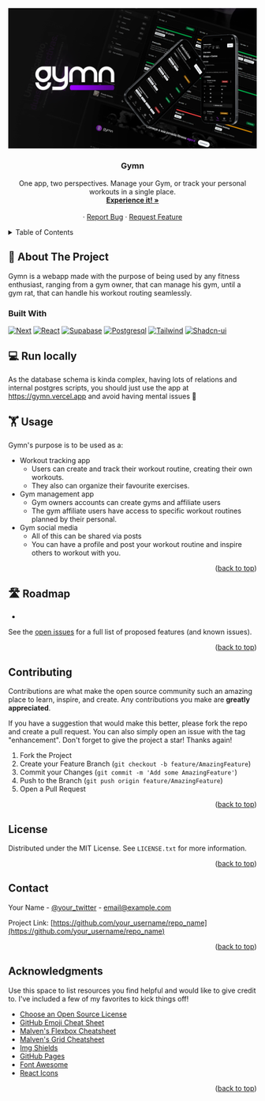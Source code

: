 <a href='https://gymn.vercel.app'>
<img src='./public/README_Banner.png'>
</a>
<br />
<div align="center">

  <h3 align="center">Gymn</h3>

  <p align="center">
     One app, two perspectives. Manage your Gym, or track your personal workouts in a single place.
    <br />
    <a href="https://github.com/othneildrew/Best-README-Template"><strong>Experience it! »</strong></a>
    <br />
    <br />
    ·
    <a href="https://github.com/risixdzn/gymn/issues">Report Bug</a>
    ·
    <a href="https://github.com/risixdzn/gymn/issues">Request Feature</a>
  </p>
</div>

<!-- TABLE OF CONTENTS -->
<details>
  <summary>Table of Contents</summary>
  <ol>
    <li>
      <a href="#about-the-project">About The Project</a>
      <ul>
        <li><a href="#built-with">Built With</a></li>
      </ul>
    </li>
    <li>
      <a href="#run-locally">Run locally</a>
    </li>
    <li><a href="#usage">Usage</a></li>
    <li><a href="#roadmap">Roadmap</a></li>
    <li><a href="#contributing">Contributing</a></li>
    <li><a href="#license">License</a></li>
    <li><a href="#contact">Contact</a></li>
    <li><a href="#acknowledgments">Acknowledgments</a></li>
  </ol>
</details>

<!-- ABOUT THE PROJECT -->

## 💪 About The Project

Gymn is a webapp made with the purpose of being used by any fitness enthusiast, ranging from a gym owner, that can manage his gym, until a gym rat, that can handle his workout routing seamlessly.

### Built With

[![Next][Next.js]][Next-url]
[![React][React.js]][React-url]
[![Supabase][Supabase]][Supabase-url]
[![Postgresql][Postgresql]][Postgresql-url]
[![Tailwind][Tailwind]][Tailwind-url]
[![Shadcn-ui][Shadcn-ui]][Shadcn-ui-url]

<!-- GETTING STARTED -->

## 💻 Run locally

As the database schema is kinda complex, having lots of relations and internal postgres scripts, you should just use the app at <a href='https://gymn.vercel.app'>https://gymn.vercel.app</a> and avoid having mental issues 🤣

## 🏋️ Usage

Gymn's purpose is to be used as a:

-   Workout tracking app
    -   Users can create and track their workout routine, creating their own workouts.
    -   They also can organize their favourite exercises.
-   Gym management app
    -   Gym owners accounts can create gyms and affiliate users
    -   The gym affiliate users have access to specific workout routines planned by their personal.
-   Gym social media
    -   All of this can be shared via posts
    -   You can have a profile and post your workout routine and inspire others to workout with you.

<p align="right">(<a href="#readme-top">back to top</a>)</p>

<!-- ROADMAP -->

## 🛣️ Roadmap

-

See the [open issues](https://github.com/risixdzn/gymn/issues) for a full list of proposed features (and known issues).

<p align="right">(<a href="#readme-top">back to top</a>)</p>

<!-- CONTRIBUTING -->

## Contributing

Contributions are what make the open source community such an amazing place to learn, inspire, and create. Any contributions you make are **greatly appreciated**.

If you have a suggestion that would make this better, please fork the repo and create a pull request. You can also simply open an issue with the tag "enhancement".
Don't forget to give the project a star! Thanks again!

1. Fork the Project
2. Create your Feature Branch (`git checkout -b feature/AmazingFeature`)
3. Commit your Changes (`git commit -m 'Add some AmazingFeature'`)
4. Push to the Branch (`git push origin feature/AmazingFeature`)
5. Open a Pull Request

<p align="right">(<a href="#readme-top">back to top</a>)</p>

<!-- LICENSE -->

## License

Distributed under the MIT License. See `LICENSE.txt` for more information.

<p align="right">(<a href="#readme-top">back to top</a>)</p>

<!-- CONTACT -->

## Contact

Your Name - [@your_twitter](https://twitter.com/your_username) - email@example.com

Project Link: [https://github.com/your_username/repo_name](https://github.com/your_username/repo_name)

<p align="right">(<a href="#readme-top">back to top</a>)</p>

<!-- ACKNOWLEDGMENTS -->

## Acknowledgments

Use this space to list resources you find helpful and would like to give credit to. I've included a few of my favorites to kick things off!

-   [Choose an Open Source License](https://choosealicense.com)
-   [GitHub Emoji Cheat Sheet](https://www.webpagefx.com/tools/emoji-cheat-sheet)
-   [Malven's Flexbox Cheatsheet](https://flexbox.malven.co/)
-   [Malven's Grid Cheatsheet](https://grid.malven.co/)
-   [Img Shields](https://shields.io)
-   [GitHub Pages](https://pages.github.com)
-   [Font Awesome](https://fontawesome.com)
-   [React Icons](https://react-icons.github.io/react-icons/search)

<p align="right">(<a href="#readme-top">back to top</a>)</p>

<!-- MARKDOWN LINKS & IMAGES -->
<!-- https://www.markdownguide.org/basic-syntax/#reference-style-links -->

[linkedin-shield]: https://img.shields.io/badge/-LinkedIn-black.svg?style=for-the-badge&logo=linkedin&colorB=555
[linkedin-url]: https://linkedin.com/in/othneildrew
[product-screenshot]: images/screenshot.png
[Next.js]: https://img.shields.io/badge/next.js-000000?style=for-the-badge&logo=nextdotjs&logoColor=white
[Next-url]: https://nextjs.org/
[React.js]: https://img.shields.io/badge/React-20232A?style=for-the-badge&logo=react&logoColor=61DAFB
[React-url]: https://reactjs.org/
[Supabase]: https://img.shields.io/badge/Supabase-37996B?style=for-the-badge&logo=supabase&logoColor=white
[Supabase-url]: https://supabase.com/
[Postgresql]: https://img.shields.io/badge/Postgresql-699eca?style=for-the-badge&logo=postgresql&logoColor=white
[Postgresql-url]: https://www.postgresql.org
[Tailwind]: https://img.shields.io/badge/Tailwind-0EA5E9?style=for-the-badge&logo=tailwindcss&logoColor=white
[Tailwind-url]: https://tailwindcss.com
[Shadcn-ui]: https://img.shields.io/badge/Shadcn-ui-000000?style=for-the-badge&logo=shadcnui&logoColor=white
[Shadcn-ui-url]: https://shadcn.com
